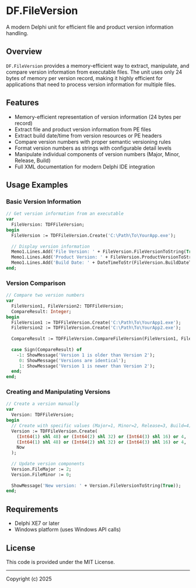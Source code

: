 # DF.FileVersion

A modern Delphi unit for efficient file and product version information handling.

## Overview

`DF.FileVersion` provides a memory-efficient way to extract, manipulate, and compare version information from executable files. The unit uses only 24 bytes of memory per version record, making it highly efficient for applications that need to process version information for multiple files.

## Features

- Memory-efficient representation of version information (24 bytes per record)
- Extract file and product version information from PE files
- Extract build date/time from version resources or PE headers
- Compare version numbers with proper semantic versioning rules
- Format version numbers as strings with configurable detail levels
- Manipulate individual components of version numbers (Major, Minor, Release, Build)
- Full XML documentation for modern Delphi IDE integration

## Usage Examples

### Basic Version Information

```pascal
// Get version information from an executable
var
  FileVersion: TDFFileVersion;
begin
  FileVersion := TDFFileVersion.Create('C:\Path\To\YourApp.exe');
  
  // Display version information
  Memo1.Lines.Add('File Version: ' + FileVersion.FileVersionToString(True)); // Include build number
  Memo1.Lines.Add('Product Version: ' + FileVersion.ProductVersionToString());
  Memo1.Lines.Add('Build Date: ' + DateTimeToStr(FileVersion.BuildDateTime));
end;
```

### Version Comparison

```pascal
// Compare two version numbers
var
  FileVersion1, FileVersion2: TDFFileVersion;
  CompareResult: Integer;
begin
  FileVersion1 := TDFFileVersion.Create('C:\Path\To\YourApp1.exe');
  FileVersion2 := TDFFileVersion.Create('C:\Path\To\YourApp2.exe');
  
  CompareResult := TDFFileVersion.CompareFileVersion(FileVersion1, FileVersion2);
  
  case Sign(CompareResult) of
    -1: ShowMessage('Version 1 is older than Version 2');
     0: ShowMessage('Versions are identical');
     1: ShowMessage('Version 1 is newer than Version 2');
  end;
end;
```

### Creating and Manipulating Versions

```pascal
// Create a version manually
var
  Version: TDFFileVersion;
begin
  // Create with specific values (Major=1, Minor=2, Release=3, Build=4)
  Version := TDFFileVersion.Create(
    (Int64(1) shl 48) or (Int64(2) shl 32) or (Int64(3) shl 16) or 4,
    (Int64(1) shl 48) or (Int64(2) shl 32) or (Int64(3) shl 16) or 4,
    Now
  );
  
  // Update version components
  Version.FileMajor := 2;
  Version.FileMinor := 0;
  
  ShowMessage('New version: ' + Version.FileVersionToString(True));
end;
```

## Requirements

- Delphi XE7 or later
- Windows platform (uses Windows API calls)

## License

This code is provided under the MIT License.

---

Copyright (c) 2025
